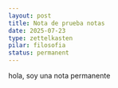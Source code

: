 ```yaml
---
layout: post
title: Nota de prueba notas
date: 2025-07-23
type: zettelkasten
pilar: filosofia
status: permanent
---
```

hola, soy una nota permanente
